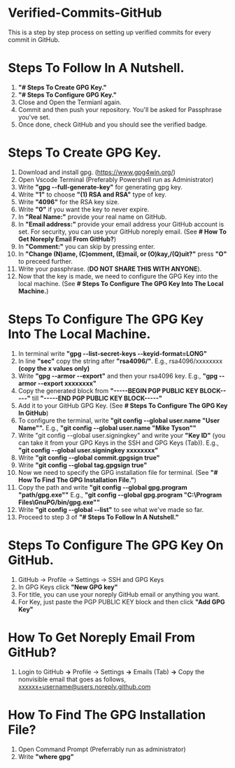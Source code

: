 # Verified-Commits-GitHub
This is a step by step process on setting up verified commits for every commit in GitHub.

# Steps To Follow In A Nutshell.
1. **"# Steps To Create GPG Key."**
2. **"# Steps To Configure GPG Key."**
3. Close and Open the Termianl again.
4. Commit and then push your repository. You'll be asked for Passphrase you've set.
5. Once done, check GitHub and you should see the verified badge.


# Steps To Create GPG Key.
1. Download and install gpg. (https://www.gpg4win.org/)
2. Open Vscode Terminal (Preferably Powershell run as Administrator)
3. Write **"gpg --full-generate-key"** for generating gpg key.
4. Write **"1"** to choose **"(1) RSA and RSA"** type of key.
5. Write **"4096"** for the RSA key size.
6. Write **"0"** if you want the key to never expire.
7. In **"Real Name:"** provide your real name on GitHub.
8. In **"Email address:"** provide your email address your GitHub account is set. For security, you can use your GitHub noreply email. (See **# How To Get Noreply Email From GitHub?**)
9. In **"Comment:"** you can skip by pressing enter.
10. In **"Change (N)ame, (C)omment, (E)mail, or (O)kay,/(Q)uit?"** press **"O"** to preceed further.
11. Write your passphrase. (**DO NOT SHARE THIS WITH ANYONE**).
12. Now that the key is made, we need to configure the GPG Key into the local machine. (See **# Steps To Configure The GPG Key Into The Local Machine.**)


# Steps To Configure The GPG Key Into The Local Machine.
1. In terminal write **"gpg --list-secret-keys --keyid-format=LONG"**
2. In line **"sec"** copy the string after **"rsa4096/"**. E.g., rsa4096/xxxxxxxx **(copy the x values only)**
3. Write **"gpg --armor --export"** and then your rsa4096 key. E.g., **"gpg --armor --export xxxxxxxx"**
4. Copy the generated block from **"-----BEGIN PGP PUBLIC KEY BLOCK-----"** till **"-----END PGP PUBLIC KEY BLOCK-----"**
5. Add it to your GitHub GPG Key. (See **# Steps To Configure The GPG Key In GitHub**)
6. To configure the terminal, write **"git config --global user.name "User Name"".** E.g., **"git config --global user.name "Mike Tyson""**
7. Write "git config --global user.signingkey" and write your **"Key ID"** (you can take it from your GPG Keys in the SSH and GPG Keys (Tab)). E.g., **"git config --global user.signingkey xxxxxxxx"**
8. Write **"git config --global commit.gpgsign true"**
9. Write **"git config --global tag.gpgsign true"**
10. Now we need to specify the GPG installation file for terminal. (See **"# How To Find The GPG Installation File."**)
11. Copy the path and write **"git config --global gpg.program "path/gpg.exe""** E.g., **"git config --global gpg.program "C:\Program Files\GnuPG/bin/gpg.exe""**
12. Write **"git config --global --list"** to see what we've made so far.
13. Proceed to step 3 of **"# Steps To Follow In A Nutshell."**


# Steps To Configure The GPG Key On GitHub.
1. GitHub -> Profile -> Settings -> SSH and GPG Keys
2. In GPG Keys click **"New GPG key"**
3. For title, you can use your noreply GitHub email or anything you want.
4. For Key, just paste the PGP PUBLIC KEY block and then click **"Add GPG Key"**


# How To Get Noreply Email From GitHub?
1. Login to GitHub **->** Profile -> Settings **->** Emails (Tab) **->** Copy the nonvisible email that goes as follows, xxxxxx+username@users.noreply.github.com


# How To Find The GPG Installation File?
1. Open Command Prompt (Preferrably run as administrator)
2. Write **"where gpg"**
